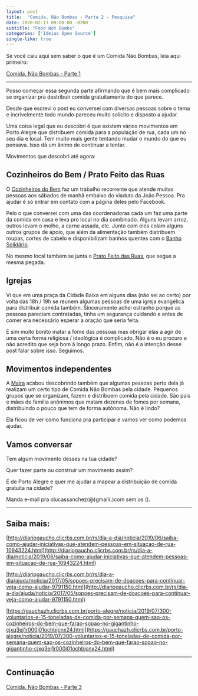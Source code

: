 ```yaml
---
layout: post
title:  "Comida, Não Bombas - Parte 2 - Pesquisa"
date: 2020-02-13 09:00:00 -0200
subtitle: "Food Not Bombs"
categories: ['Ideias Open Source']
single-like: true
---
```


Se você caiu aqui sem saber o que é um Comida Não Bombas, leia aqui primeiro:

[Comida, Não Bombas - Parte 1](https://lucasinocente.com/ideias%20open%20source/2019/12/09/food-not-bombs-porto-alegre.html)

---

Posso começar essa segunda parte afirmando que é bem mais complicado se organizar pra destribuir comida gratuitamente do que parece.

Desde que escrevi o post eu conversei com diversas pessoas sobre o tema e incrivelmente todo mundo pareceu muito solícito e disposto a ajudar.

Uma coisa legal que eu descobri é que existem vários movimentos em Porto Alegre que distribuem comida para a população de rua, cada um no seu dia e local. Tem muito mais gente tentando mudar o mundo do que eu pensava. Isso dá um ânimo de continuar a tentar.

Movimentos que descobri até agora:

## Cozinheiros do Bem / Prato Feito das Ruas

O [Cozinheiros do Bem](https://www.facebook.com/cozinheirosdobem/) faz um trabalho recorrente que atende muitas pessoas aos sábados de manhã embaixo do viaduto da João Pessoa. Pra ajudar é só entrar em contato com a página deles pelo Facebook. 

Pelo o que conversei com uma das coordenadoras cada um faz uma parte da comida em casa e leva pro local no dia combinado. Alguns levam arroz, outros levam o molho, a carne assada, etc. Junto com eles colam alguns outros grupos de apoio, que além da alimentação também distribuem roupas, cortes de cabelo e disponibilizam banhos quentes com o [Banho Solidário](http://www.banhosolidario.com.br/).

No mesmo local também se junta o [Prato Feito das Ruas](https://www.facebook.com/pfdasruas/), que segue a mesma pegada.


## Igrejas

Vi que em uma praça da Cidade Baixa em alguns dias (não sei ao certo) por volta das 18h / 19h se reunem algumas pessoas de uma igreja evangélica para distribuir comida também. Sinceramente achei estranho porque as pessoas pareciam contratadas, tinha um segurança cuidando e antes de comer era necessário esperar a oração que seria feita. 

É sim muito bonito matar a fome das pessoas mas obrigar elas a agir de uma certa forma religiosa / ideológica é complicado. Não é o eu procuro e não acredito que seja bom à longo prazo. Enfim, não é a intenção desse post falar sobre isso. Seguimos.


## Movimentos independentes

A [Maíra](https://www.instagram.com/ma.r.tini/) acabou descobrindo também que algumas pessoas perto dela já realizam um certo tipo de Comida Não Bombas pela cidade. Pequenos grupos que se organizam, fazem e distribuem comida pela cidade. São pais e mães de família anônimos que matam dezenas de fomes por semana, distribuindo o pouco que tem de forma autônoma. Não é lindo?

Ela ficou de ver como funciona pra participar e vamos ver como podemos ajudar.


## Vamos conversar

Tem algum movimento desses na tua cidade?

Quer fazer parte ou construir um movimento assim?

É de Porto Alegre e quer me ajudar a mapear a distribuição de comida gratuíta na cidade?

Manda e-mail pra olucassanchez(@)gmail(.)com sem os ().


---

## Saiba mais:

[http://diariogaucho.clicrbs.com.br/rs/dia-a-dia/noticia/2019/06/saiba-como-ajudar-iniciativas-que-atendem-pessoas-em-situacao-de-rua-10943224.html](http://diariogaucho.clicrbs.com.br/rs/dia-a-dia/noticia/2019/06/saiba-como-ajudar-iniciativas-que-atendem-pessoas-em-situacao-de-rua-10943224.html)

[http://diariogaucho.clicrbs.com.br/rs/dia-a-dia/ajuda/noticia/2017/05/sopoes-precisam-de-doacoes-para-continuar-veja-como-ajudar-9791150.html](http://diariogaucho.clicrbs.com.br/rs/dia-a-dia/ajuda/noticia/2017/05/sopoes-precisam-de-doacoes-para-continuar-veja-como-ajudar-9791150.html)

[https://gauchazh.clicrbs.com.br/porto-alegre/noticia/2019/07/300-voluntarios-e-15-toneladas-de-comida-por-semana-quem-sao-os-cozinheiros-do-bem-que-farao-sopao-no-gigantinho-cjxq3ej1r000j01ochbjcnx24.html](https://gauchazh.clicrbs.com.br/porto-alegre/noticia/2019/07/300-voluntarios-e-15-toneladas-de-comida-por-semana-quem-sao-os-cozinheiros-do-bem-que-farao-sopao-no-gigantinho-cjxq3ej1r000j01ochbjcnx24.html)

---

## Continuação

[Comida, Não Bombas - Parte 3](https://lucasinocente.com/ideias%20open%20source/2020/02/13/food-not-bombs-porto-alegre-parte-3.html)

